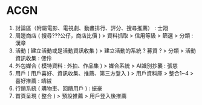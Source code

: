 # ACGN

1. 討論區（附屬電影、電視劇、動畫排行、評分、搜尋推薦） : 士翔
2. 周邊商店 ( 搜尋???公仔，商店比價 ) > 資料抓取 > 信用等級 > 篩選 > 分類 : 漢章
3. 活動 ( 建立活動或是活動資訊收集 )  > 建立活動的系統 ? 募資 ? > 分類 > 活動資訊收集 : 偲伶  
4. 外包媒合 ( 模特資料 : 外拍、作品集 )  > 媒合系統 > AI識別抄襲  : 張慈
5. 用戶 ( 用戶喜好、資訊收集、推薦、第三方登入 ) > 用戶資料庫 > 整合1~4 > 喜好推薦 : 靖絨
6. 行銷系統 ( 購物車、回饋用戶 ) : 振豪
7. 首頁呈現 ( 整合 ) > 預設推薦 > 用戶登入後推薦
